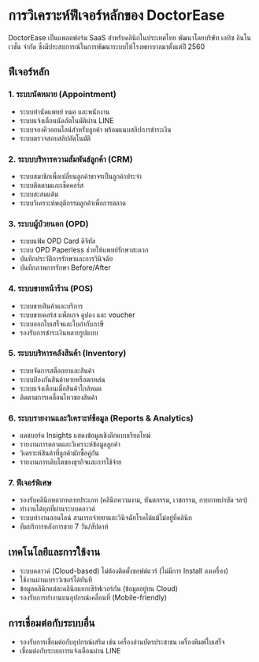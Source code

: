 # การวิเคราะห์ฟีเจอร์หลักของ DoctorEase

DoctorEase เป็นแพลตฟอร์ม SaaS สำหรับคลินิกในประเทศไทย พัฒนาโดยบริษัท เอทิซ อินโนเวชั่น จำกัด ซึ่งมีประสบการณ์ในการพัฒนาระบบให้โรงพยาบาลมาตั้งแต่ปี 2560

## ฟีเจอร์หลัก

### 1. ระบบนัดหมาย (Appointment)
- ระบบทำนัดแพทย์ หมอ และพนักงาน
- ระบบแจ้งเตือนนัดอัตโนมัติผ่าน LINE
- ระบบจองคิวออนไลน์สำหรับลูกค้า พร้อมแนบสลิปการชำระเงิน
- ระบบตรวจสอบสลิปอัตโนมัติ

### 2. ระบบบริหารความสัมพันธ์ลูกค้า (CRM)
- ระบบสมาชิกเพื่อเปลี่ยนลูกค้าขาจรเป็นลูกค้าประจำ
- ระบบติดตามและเช็คคอร์ส
- ระบบสะสมแต้ม
- ระบบวิเคราะห์พฤติกรรมลูกค้าเพื่อการตลาด

### 3. ระบบผู้ป่วยนอก (OPD)
- ระบบแฟ้ม OPD Card ดิจิทัล
- ระบบ OPD Paperless ช่วยให้แพทย์รักษาสะดวก
- บันทึกประวัติการรักษาและการวินิจฉัย
- บันทึกภาพการรักษา Before/After

### 4. ระบบขายหน้าร้าน (POS)
- ระบบขายสินค้าและบริการ
- ระบบขายคอร์ส แพ็กเกจ คูปอง และ voucher
- ระบบออกใบเสร็จและใบกำกับภาษี
- รองรับการชำระเงินหลายรูปแบบ

### 5. ระบบบริหารคลังสินค้า (Inventory)
- ระบบจัดการสต็อกยาและสินค้า
- ระบบป้องกันสินค้าหายหรือตกหล่น
- ระบบแจ้งเตือนเมื่อสินค้าใกล้หมด
- ติดตามการเคลื่อนไหวของสินค้า

### 6. ระบบรายงานและวิเคราะห์ข้อมูล (Reports & Analytics)
- แดชบอร์ด Insights แสดงข้อมูลเชิงลึกแบบเรียลไทม์
- รายงานการตลาดและวิเคราะห์ข้อมูลลูกค้า
- วิเคราะห์สินค้าที่ลูกค้ามักซื้อคู่กัน
- รายงานการเติบโตของธุรกิจและการใช้จ่าย

### 7. ฟีเจอร์พิเศษ
- รองรับคลินิกหลากหลายประเภท (คลินิกความงาม, ทันตกรรม, เวชกรรม, กายภาพบำบัด ฯลฯ)
- ทำงานได้ทุกที่ผ่านระบบคลาวด์
- ระบบทำงานออนไลน์ สามารถจ่ายยาและวินิจฉัยโรคได้แม้ไม่อยู่ที่คลินิก
- ทีมบริการหลังการขาย 7 วัน/สัปดาห์

## เทคโนโลยีและการใช้งาน
- ระบบคลาวด์ (Cloud-based) ไม่ต้องติดตั้งซอฟต์แวร์ (ไม่มีการ Install ลงเครื่อง)
- ใช้งานผ่านเบราว์เซอร์ได้ทันที
- ข้อมูลคลินิกแต่ละคลินิกแยกเซิร์ฟเวอร์กัน (ข้อมูลอยู่บน Cloud)
- รองรับการทำงานบนอุปกรณ์เคลื่อนที่ (Mobile-friendly)

## การเชื่อมต่อกับระบบอื่น
- รองรับการเชื่อมต่อกับอุปกรณ์เสริม เช่น เครื่องอ่านบัตรประชาชน เครื่องพิมพ์ใบเสร็จ
- เชื่อมต่อกับระบบการแจ้งเตือนผ่าน LINE
